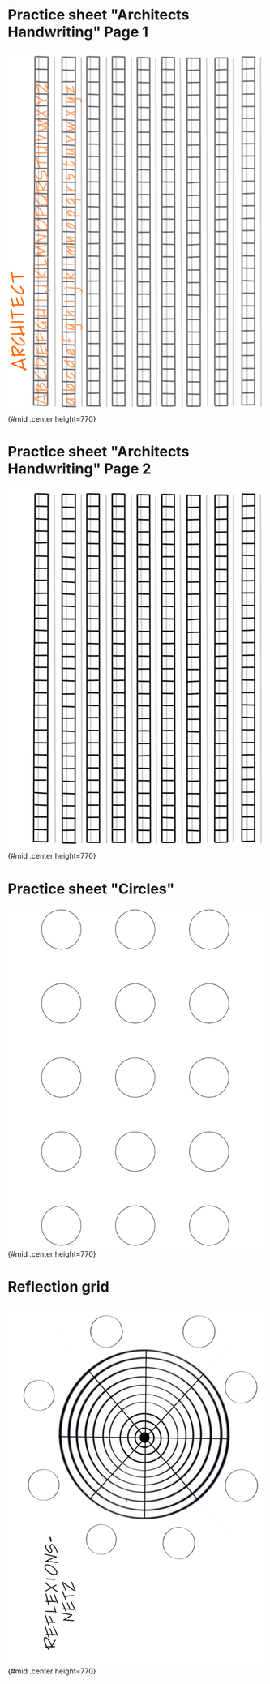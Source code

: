 # Practice sheet "Architects Handwriting" Page 1

![](sketchnotes/architect_pg1.png){#mid .center height=770}

# Practice sheet "Architects Handwriting" Page 2

![](sketchnotes/architect_pg2.png){#mid .center height=770}

# Practice sheet "Circles"

![](sketchnotes/circles.png){#mid .center height=770}

# Reflection grid

![](sketchnotes/reflections.png){#mid .center height=770}
